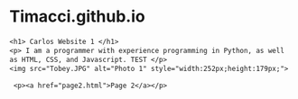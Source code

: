 # Timacci.github.io

<html>
<head>
    <title>My Website Title</title>
</head>
<body>

    <h1> Carlos Website 1 </h1>
    <p> I am a programmer with experience programming in Python, as well as HTML, CSS, and Javascript. TEST </p>
    <img src="Tobey.JPG" alt="Photo 1" style="width:252px;height:179px;">
</body>

     <p><a href="page2.html">Page 2</a></p>


</html>
